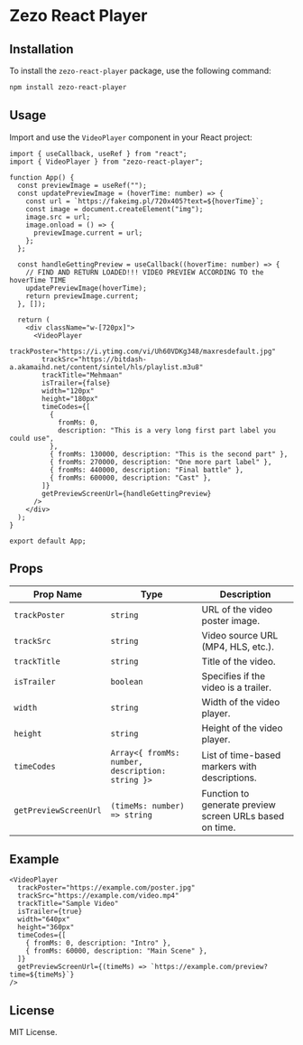 # Zezo React Player

## Installation

To install the `zezo-react-player` package, use the following command:

```sh
npm install zezo-react-player
```

## Usage

Import and use the `VideoPlayer` component in your React project:

```tsx
import { useCallback, useRef } from "react";
import { VideoPlayer } from "zezo-react-player";

function App() {
  const previewImage = useRef("");
  const updatePreviewImage = (hoverTime: number) => {
    const url = `https://fakeimg.pl/720x405?text=${hoverTime}`;
    const image = document.createElement("img");
    image.src = url;
    image.onload = () => {
      previewImage.current = url;
    };
  };

  const handleGettingPreview = useCallback((hoverTime: number) => {
    // FIND AND RETURN LOADED!!! VIDEO PREVIEW ACCORDING TO the hoverTime TIME
    updatePreviewImage(hoverTime);
    return previewImage.current;
  }, []);

  return (
    <div className="w-[720px]">
      <VideoPlayer
        trackPoster="https://i.ytimg.com/vi/Uh60VDKg348/maxresdefault.jpg"
        trackSrc="https://bitdash-a.akamaihd.net/content/sintel/hls/playlist.m3u8"
        trackTitle="Mehmaan"
        isTrailer={false}
        width="120px"
        height="180px"
        timeCodes={[
          {
            fromMs: 0,
            description: "This is a very long first part label you could use",
          },
          { fromMs: 130000, description: "This is the second part" },
          { fromMs: 270000, description: "One more part label" },
          { fromMs: 440000, description: "Final battle" },
          { fromMs: 600000, description: "Cast" },
        ]}
        getPreviewScreenUrl={handleGettingPreview}
      />
    </div>
  );
}

export default App;
```

## Props

| Prop Name             | Type                                             | Description                                             |
| --------------------- | ------------------------------------------------ | ------------------------------------------------------- |
| `trackPoster`         | `string`                                         | URL of the video poster image.                          |
| `trackSrc`            | `string`                                         | Video source URL (MP4, HLS, etc.).                      |
| `trackTitle`          | `string`                                         | Title of the video.                                     |
| `isTrailer`           | `boolean`                                        | Specifies if the video is a trailer.                    |
| `width`               | `string`                                         | Width of the video player.                              |
| `height`              | `string`                                         | Height of the video player.                             |
| `timeCodes`           | `Array<{ fromMs: number, description: string }>` | List of time-based markers with descriptions.           |
| `getPreviewScreenUrl` | `(timeMs: number) => string`                     | Function to generate preview screen URLs based on time. |

## Example

```tsx
<VideoPlayer
  trackPoster="https://example.com/poster.jpg"
  trackSrc="https://example.com/video.mp4"
  trackTitle="Sample Video"
  isTrailer={true}
  width="640px"
  height="360px"
  timeCodes={[
    { fromMs: 0, description: "Intro" },
    { fromMs: 60000, description: "Main Scene" },
  ]}
  getPreviewScreenUrl={(timeMs) => `https://example.com/preview?time=${timeMs}`}
/>
```

## License

MIT License.
